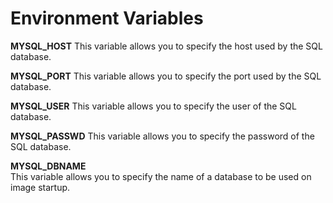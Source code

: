 Environment Variables
===

**MYSQL_HOST**
This variable allows you to specify the host used by the SQL database.

**MYSQL_PORT**
This variable allows you to specify the port used by the SQL database.

**MYSQL_USER**
This variable allows you to specify the user of the SQL database.

**MYSQL_PASSWD**
This variable allows you to specify the password of the SQL database.

**MYSQL_DBNAME** <br />
This variable allows you to specify the name of a database to be used on image startup.


